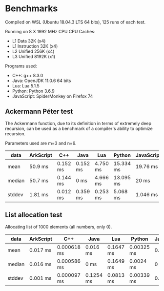 # Benchmarks

Compiled on WSL (Ubuntu 18.04.3 LTS 64 bits), 125 runs of each test.

Running on 8 X 1992 MHz CPU
CPU Caches:
* L1 Data 32K (x4)
* L1 Instruction 32K (x4)
* L2 Unified 256K (x4)
* L3 Unified 8192K (x1)

Programs used:
* C++: g++ 8.3.0
* Java: OpenJDK 11.0.6 64 bits
* Lua: Lua 5.1.5
* Python: Python 3.6.9
* JavaScript: SpiderMonkey on Firefox 74

## Ackermann Péter test

The Ackermann function, due to its definition in terms of extremely deep recursion, can be used as a benchmark of a compiler's ability to optimize recursion.

Parameters used are m=3 and n=6.

| data   | ArkScript | C++      | Java     | Lua      | Python    | JavaScript |
| ------ | --------- | -------- | -------- | -------- | --------- | ---------- |
| mean   | 50.9 ms   | 0.152 ms | 0.152 ms | 4.750 ms | 15.334 ms | 19.76 ms   |
| median | 50.7 ms   | 0.144 ms | 0 ms     | 4.666 ms | 13.095 ms | 20 ms      |
| stddev | 1.81 ms   | 0.012 ms | 0.359 ms | 0.253 ms | 5.068 ms  | 1.046 ms   |

## List allocation test

Allocating list of 1000 elements (all numbers, only 0).

| data   | ArkScript  | C++         | Java      | Lua       | Python     | JavaScript |
| ------ | ---------- | ----------- | --------- | --------- | ---------- | ---------- |
| mean   | 0.017 ms   | 0.000618 ms | 0.016 ms  | 0.1647 ms | 0.00325 ms | 0.016 ms   |
| median | 0.016 ms   | 0.000586 ms | 0 ms      | 0.1649 ms | 0.0024 ms  | 0 ms       |
| stddev | 0.001 ms   | 0.000097 ms | 0.1254 ms | 0.0813 ms | 0.00339 ms | 0.125 ms   |